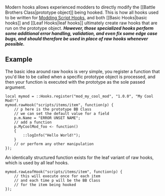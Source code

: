 Modern hooks allows experienced modders to directly modify the [[Battle Brothers Class|prototype object]] being hooked. This is how all hooks used to be written for [Modding Script Hooks](https://www.nexusmods.com/battlebrothers/mods/42), and both [[Basic Hooks|basic hooks]] and [[Leaf Hooks|leaf hooks]] ultimately create raw hooks that are run on the prototype object. ***However, those specialized hooks perform some additional error handling, validation, and even fix some edge case bugs, and should therefore be used in place of raw hooks whenever possible.***

## Example
The basic idea around raw hooks is very simple, you register a function that you'd like to be called when a specific prototype object is processed, and then your function is executed with the prototype as the sole passed argument.
```squirrel
local mymod = ::Hooks.register("mod_my_cool_mod", "1.0.0", "My Cool Mod!")
mymod.rawHook("scripts/items/item", function(p) {
	// p here is the prototype BB Class
	// we can set the default value for a field
	p.m.Name = "ERROR UNSET NAME";
	// add a function
	p.MyCoolMod_foo <- function()
	{
		::logInfo("Hello World!");
	}
	// or perform any other manipulation
});
```
An identically structured function exists for the leaf variant of raw hooks, which is used by all leaf hooks.
```squirrel
mymod.rawLeafHook("scripts/items/item", function(p) {
	// this will execute once for each item
	// and each time p will be the BB Class
	// for the item being hooked
});
```
